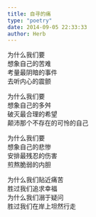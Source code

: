 ```yaml
---  
title: 自寻的痛  
type: "poetry"  
date: 2014-09-05 22:33:33  
author: Herb  
---  
```

为什么我们要  
想象自己的苦难  
考量最阴暗的事件  
去听内心的震颤  

为什么我们要  
想象自己的多舛  
破灭最合理的希望  
颠沛那个不存在的可怜的自己  

为什么我们要  
想象自己的悲惨  
安排最残忍的伤害  
煎熬脆弱的内胆  

为什么我们贴近痛苦  
胜过我们追求幸福  
为什么我们溺于疑问  
胜过我们在岸上坦然行走  
